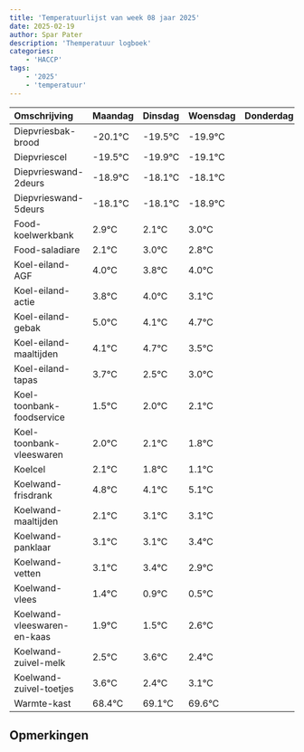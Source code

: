 ```yaml
---
title: 'Temperatuurlijst van week 08 jaar 2025'
date: 2025-02-19
author: Spar Pater
description: 'Themperatuur logboek'
categories:
    - 'HACCP'
tags:
    - '2025'
    - 'temperatuur'
---
```

|Omschrijving|Maandag|Dinsdag|Woensdag|Donderdag|Vrijdag|Zaterdag|Zondag|
|:---|:---|:---|:---|:---|:---|:---|:---|
|Diepvriesbak-brood|-20.1°C|-19.5°C|-19.9°C| | | | |
|Diepvriescel|-19.5°C|-19.9°C|-19.1°C| | | | |
|Diepvrieswand-2deurs|-18.9°C|-18.1°C|-18.1°C| | | | |
|Diepvrieswand-5deurs|-18.1°C|-18.1°C|-18.9°C| | | | |
|Food-koelwerkbank|2.9°C|2.1°C|3.0°C| | | | |
|Food-saladiare|2.1°C|3.0°C|2.8°C| | | | |
|Koel-eiland-AGF|4.0°C|3.8°C|4.0°C| | | | |
|Koel-eiland-actie|3.8°C|4.0°C|3.1°C| | | | |
|Koel-eiland-gebak|5.0°C|4.1°C|4.7°C| | | | |
|Koel-eiland-maaltijden|4.1°C|4.7°C|3.5°C| | | | |
|Koel-eiland-tapas|3.7°C|2.5°C|3.0°C| | | | |
|Koel-toonbank-foodservice|1.5°C|2.0°C|2.1°C| | | | |
|Koel-toonbank-vleeswaren|2.0°C|2.1°C|1.8°C| | | | |
|Koelcel|2.1°C|1.8°C|1.1°C| | | | |
|Koelwand-frisdrank|4.8°C|4.1°C|5.1°C| | | | |
|Koelwand-maaltijden|2.1°C|3.1°C|3.1°C| | | | |
|Koelwand-panklaar|3.1°C|3.1°C|3.4°C| | | | |
|Koelwand-vetten|3.1°C|3.4°C|2.9°C| | | | |
|Koelwand-vlees|1.4°C|0.9°C|0.5°C| | | | |
|Koelwand-vleeswaren-en-kaas|1.9°C|1.5°C|2.6°C| | | | |
|Koelwand-zuivel-melk|2.5°C|3.6°C|2.4°C| | | | |
|Koelwand-zuivel-toetjes|3.6°C|2.4°C|3.1°C| | | | |
|Warmte-kast|68.4°C|69.1°C|69.6°C| | | | |

## Opmerkingen


